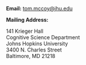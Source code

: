 **Email:** [tom.mccoy@jhu.edu](mailto:tom.mccoy@jhu.edu)

**Mailing Address:**

141 Krieger Hall  
Cognitive Science Department  
Johns Hopkins University  
3400 N. Charles Street  
Baltimore, MD 21218  

